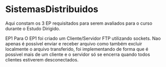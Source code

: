 # SistemasDistribuidos
Aqui constam os 3 EP requisitados para serem avaliados para o curso durante o Estudo Dirigido.

EP1
Para O EP1 foi criado um Cliente/Servidor FTP utilizando sockets. Nao apenas é possível enviar e receber arquivo como também excluir localmente o arquivo transferido, foi implementando de forma que é possivel mais de um cliente e o servidor só se encerra quando todos clientes estiverem desconectados.
